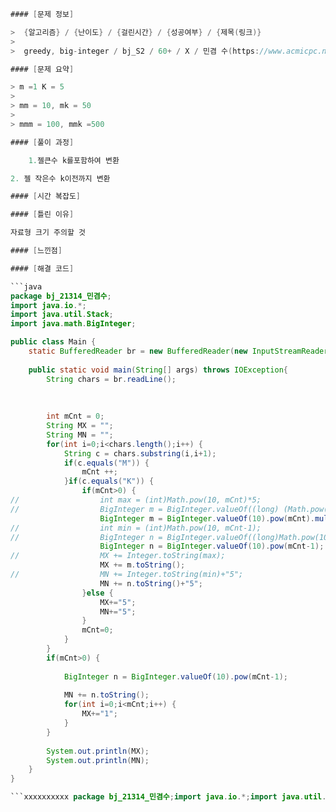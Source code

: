```java
#### [문제 정보]

>  {알고리즘} / {난이도} / {걸린시간} / {성공여부} / {제목(링크)}
>
>  greedy, big-integer / bj_S2 / 60+ / X / 민겸 수(https://www.acmicpc.net/problem/21314)

#### [문제 요약]

> m =1 K = 5
>
> mm = 10, mk = 50
>
> mmm = 100, mmk =500

#### [풀이 과정]

	1.젤큰수 k를포함하여 변환

2. 젤 작은수 k이전까지 변환

#### [시간 복잡도]

#### [틀린 이유]

자료형 크기 주의할 것

#### [느낀점]

#### [해결 코드]

```java
package bj_21314_민겸수;
import java.io.*;
import java.util.Stack;
import java.math.BigInteger;

public class Main {
	static BufferedReader br = new BufferedReader(new InputStreamReader(System.in));
	
	public static void main(String[] args) throws IOException{
		String chars = br.readLine();
		
		
		
		int mCnt = 0;
		String MX = "";
		String MN = "";
		for(int i=0;i<chars.length();i++) {
			String c = chars.substring(i,i+1);
			if(c.equals("M")) {
				mCnt ++;
			}if(c.equals("K")) {
				if(mCnt>0) {
//					int max = (int)Math.pow(10, mCnt)*5;
//					BigInteger m = BigInteger.valueOf((long) (Math.pow(10, mCnt)*5));
					BigInteger m = BigInteger.valueOf(10).pow(mCnt).multiply(BigInteger.valueOf(5));
//					int min = (int)Math.pow(10, mCnt-1);
//					BigInteger n = BigInteger.valueOf((long)Math.pow(10, mCnt-1));
					BigInteger n = BigInteger.valueOf(10).pow(mCnt-1);
//					MX += Integer.toString(max);
					MX += m.toString();
//					MN += Integer.toString(min)+"5";
					MN += n.toString()+"5";
				}else {
					MX+="5";
					MN+="5";
				}
				mCnt=0;
			}
		}
		if(mCnt>0) {
			
			BigInteger n = BigInteger.valueOf(10).pow(mCnt-1);
			
			MN += n.toString();
			for(int i=0;i<mCnt;i++) {
				MX+="1";
			}
		}
		
		System.out.println(MX);
		System.out.println(MN);
	}
}

```xxxxxxxxxx package bj_21314_민겸수;import java.io.*;import java.util.Stack;import java.math.BigInteger;public class Main {    static BufferedReader br = new BufferedReader(new InputStreamReader(System.in));        public static void main(String[] args) throws IOException{        String chars = br.readLine();                                int mCnt = 0;        String MX = "";        String MN = "";        for(int i=0;i<chars.length();i++) {            String c = chars.substring(i,i+1);            if(c.equals("M")) {                mCnt ++;            }if(c.equals("K")) {                if(mCnt>0) {//                  int max = (int)Math.pow(10, mCnt)*5;//                  BigInteger m = BigInteger.valueOf((long) (Math.pow(10, mCnt)*5));                    BigInteger m = BigInteger.valueOf(10).pow(mCnt).multiply(BigInteger.valueOf(5));//                  int min = (int)Math.pow(10, mCnt-1);//                  BigInteger n = BigInteger.valueOf((long)Math.pow(10, mCnt-1));                    BigInteger n = BigInteger.valueOf(10).pow(mCnt-1);//                  MX += Integer.toString(max);                    MX += m.toString();//                  MN += Integer.toString(min)+"5";                    MN += n.toString()+"5";                }else {                    MX+="5";                    MN+="5";                }                mCnt=0;            }        }        if(mCnt>0) {                        BigInteger n = BigInteger.valueOf(10).pow(mCnt-1);                        MN += n.toString();            for(int i=0;i<mCnt;i++) {                MX+="1";            }        }                System.out.println(MX);        System.out.println(MN);    }}java
```